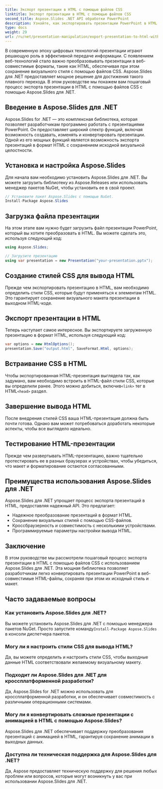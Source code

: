 ```yaml
---
title: Экспорт презентации в HTML с помощью файлов CSS
linktitle: Экспорт презентации в HTML с помощью файлов CSS
second_title: Aspose.Slides .NET API обработки PowerPoint
description: Узнайте, как экспортировать презентации PowerPoint в HTML с помощью файлов CSS с помощью Aspose.Slides для .NET. Пошаговое руководство по плавному преобразованию. Сохраните стиль и планировку!
type: docs
weight: 29
url: /ru/net/presentation-manipulation/export-presentation-to-html-with-css-files/
---
```


В современную эпоху цифровых технологий презентации играют решающую роль в эффективной передаче информации. С появлением веб-технологий стало важно преобразовывать презентации в веб-совместимые форматы, такие как HTML, обеспечивая при этом сохранение визуального стиля с помощью файлов CSS. Aspose.Slides для .NET предоставляет мощное решение для достижения такого плавного перехода. В этом руководстве мы покажем вам пошаговый процесс экспорта презентации в HTML с помощью файлов CSS с помощью Aspose.Slides для .NET.

## Введение в Aspose.Slides для .NET

Aspose.Slides for .NET — это комплексная библиотека, которая позволяет разработчикам программно работать с презентациями PowerPoint. Он предоставляет широкий спектр функций, включая возможность создавать, изменять и конвертировать презентации. Одной из его мощных функций является возможность экспорта презентаций в формат HTML с сохранением исходной визуальной целостности.

## Установка и настройка Aspose.Slides

Для начала вам необходимо установить Aspose.Slides для .NET. Вы можете загрузить библиотеку из Aspose.Releases или использовать менеджер пакетов NuGet, чтобы установить ее в свой проект.

```csharp
// Установите пакет Aspose.Slides с помощью NuGet.
Install-Package Aspose.Slides
```

## Загрузка файла презентации

На этом этапе вам нужно будет загрузить файл презентации PowerPoint, который вы хотите преобразовать в HTML. Вы можете сделать это, используя следующий код:

```csharp
using Aspose.Slides;

// Загрузите презентацию
using var presentation = new Presentation("your-presentation.pptx");
```

## Создание стилей CSS для вывода HTML

Прежде чем экспортировать презентацию в HTML, вам необходимо определить стили CSS, которые будут применяться к элементам HTML. Это гарантирует сохранение визуального макета презентации в выходном HTML-коде.

## Экспорт презентации в HTML

Теперь наступает самое интересное. Вы экспортируете загруженную презентацию в формат HTML, используя следующий код:

```csharp
var options = new HtmlOptions();
presentation.Save("output.html", SaveFormat.Html, options);
```

## Встраивание CSS в HTML

 Чтобы экспортированная HTML-презентация выглядела так, как задумано, вам необходимо встроить в HTML-файл стили CSS, которые вы определили ранее. Этого можно добиться, включив`<link>` тег в HTML`<head>` раздел.

## Завершение вывода HTML

После внедрения стилей CSS ваша HTML-презентация должна быть почти готова. Однако вам может потребоваться доработать некоторые аспекты, чтобы все выглядело идеально.

## Тестирование HTML-презентации

Прежде чем развертывать HTML-презентацию, важно тщательно протестировать ее в разных браузерах и устройствах, чтобы убедиться, что макет и форматирование остаются согласованными.

## Преимущества использования Aspose.Slides для .NET

Aspose.Slides для .NET упрощает процесс экспорта презентаций в HTML, предоставляя надежный API. Это предлагает:

- Надежное преобразование презентаций в формат HTML.
- Сохранение визуальных стилей с помощью CSS-файлов.
- Кроссбраузерность и совместимость с несколькими устройствами.
- Программируемые параметры настройки вывода HTML.

## Заключение

В этом руководстве мы рассмотрели пошаговый процесс экспорта презентации в HTML с помощью файлов CSS с использованием Aspose.Slides для .NET. Эта мощная библиотека позволяет разработчикам легко конвертировать презентации PowerPoint в веб-совместимые HTML-файлы, сохраняя при этом их исходный стиль и макет.


## Часто задаваемые вопросы

### Как установить Aspose.Slides для .NET?

 Вы можете установить Aspose.Slides для .NET с помощью менеджера пакетов NuGet. Просто запустите команду`Install-Package Aspose.Slides` в консоли диспетчера пакетов.

### Могу ли я настроить стили CSS для вывода HTML?

Да, вы можете определить и настроить стили CSS, чтобы выходные данные HTML соответствовали желаемому визуальному макету.

### Подходит ли Aspose.Slides для .NET для кроссплатформенной разработки?

Да, Aspose.Slides for .NET можно использовать для кроссплатформенной разработки, и он обеспечивает совместимость с различными операционными системами.

### Могу ли я конвертировать сложные презентации с анимацией в HTML с помощью Aspose.Slides?

Aspose.Slides для .NET обеспечивает поддержку преобразования презентаций с анимацией в HTML, гарантируя сохранение анимации в выходных данных.

### Доступна ли техническая поддержка для Aspose.Slides для .NET?

Да, Aspose предоставляет техническую поддержку для решения любых проблем или вопросов, которые могут возникнуть у вас при использовании Aspose.Slides для .NET.
